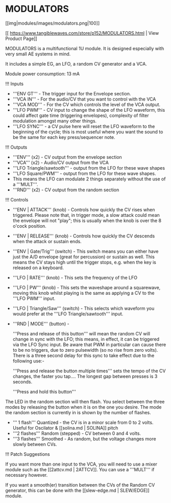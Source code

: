 # MODULATORS
[[img|modules/images/modulators.png|100]]

[[ https://www.tangiblewaves.com/store/p152/MODULATORS.html | View Product Page]]

MODULATORS is a multifunctional 1U module. It is designed especially with very small AE systems in mind.

It includes a simple EG, an LFO, a random CV generator and a VCA.

Module power consumption: 13 mA

!!! Inputs

* '''ENV GT''' - The trigger input for the Envelope section.
* '''VCA IN''' - For the audio/CV that you want to control with the VCA
* '''VCA MOD''' - For the CV which controls the level of the VCA output.
* '''LFO PWM''' - CV input to change the shape of the LFO waveform, this could affect gate time (triggering envelopes), complexity of filter modulation amongst many other things.
* '''LFO SYNC''' - a CV pulse here will reset the LFO waveform to the beginning of the cycle; this is most useful where you want the sound to be the same for each key press/sequencer note.

!!! Outputs

* '''ENV'''  (x2) - CV output from the envelope section
* '''VCA''' (x2) - Audio/CV output from the VCA
* '''LFO Triangle/sawtooth''' - output from the LFO for these wave shapes
* '''LFO Square/PWM''' - output from the LFO for these wave shapes.
* This means the LFO can modulate 2 things separately without the use of a '''MULT'''.
* '''RND''' (x2) - CV output from the random section

!!! Controls

* '''ENV | ATTACK''' (knob) - Controls how quickly the CV rises when triggered. Please note that, in trigger mode, a slow attack could mean the envelope will not "play"; this is usually when the knob is over the 8 o'cock position.
* '''ENV | RELEASE''' (knob) - Controls how quickly the CV descends when the attack or sustain ends.
* '''ENV | Gate/Trig''' (switch) - This switch means you can either have just the A/D envelope (great for percussion) or sustain as well. This means the CV stays high until the trigger stops, e.g. when the key is released on a keyboard.
* '''LFO | RATE''' (knob) - This sets the frequency of the LFO
* '''LFO | PW''' (knob) - This sets the waveshape around a squarewave, moving this knob whilst playing is the same as applying a CV to the '''LFO PWM''' input.
* '''LFO | Triangle/Saw''' (switch) - This selects which waveform you would prefer at the '''LFO Triangle/sawtooth''' input.
* '''RND | MODE''' (button) -

  '''Press and release of this button''' will mean the random CV will change in sync with the LFO; this means, in effect,  it can be triggered via the LFO Sync input. Be aware that PWM in particular can cause there to be no triggers, due to zero pulsewidth (so no rise from zero volts). There is a three second delay for this sync to take effect due to the following use:-

  '''Press and release the button multiple times''' sets the tempo of the CV changes, the faster you tap.... The longest gap between presses is 3 seconds.

  '''Press and hold this button'''

The LED in the random section will then flash.  You select between the three modes by releasing the button when it is on the one you desire. The mode the random section is currently in is shown by the number of flashes. 

* ''' 1 flash''' Quantized - the CV is in a minor scale from 0 to 2 volts. Useful for Oscilator & [[solina.md | SOLINA]] pitch
* '''2 flashes''' Random (stepped) -  CV between 0 and 4 volts.
* '''3 flashes''' Smoothed - As random, but the voltage changes more slowly between CVs.

!!! Patch Suggestions

If you want more than one input to the VCA, you will need to use a mixer module such as the [[2attcv.md | 2ATTCV]]. You can use a '''MULT''' if necessary however.

If you want a smooth(er) transition between the CVs of the Random CV generator, this can be done with the [[slew-edge.md | SLEW/EDGE]] module.
